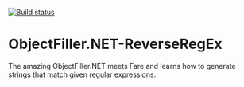 [![Build status](https://ci.appveyor.com/api/projects/status/agpo7c366s6e449n?svg=true)](https://ci.appveyor.com/project/Lichtel/objectfiller-net-reverseregex)

# ObjectFiller.NET-ReverseRegEx
The amazing ObjectFiller.NET meets Fare and learns how to generate strings that match given regular expressions.

